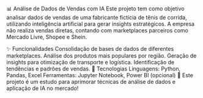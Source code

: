 📊 Análise de Dados de Vendas com IA
Este projeto tem como objetivo analisar dados de vendas de uma fabricante fictícia de tênis de corrida, utilizando inteligência artificial para gerar insights estratégicos. A empresa não realiza vendas diretas, contando com marketplaces parceiros como Mercado Livre, Shopee e Shein.

✨ Funcionalidades
Consolidação de bases de dados de diferentes marketplaces.
Análise dos produtos mais populares por região.
Geração de insights para otimização de transporte e logística.
Identificação de tendências e padrões de vendas.
🔧 Tecnologias
Linguagens: Python, Pandas, Excel
Ferramentas: Jupyter Notebook, Power BI (opcional)
🚀 Este projeto é um estudo para aprimorar técnicas de análise de dados e aplicação de IA no mercado!
